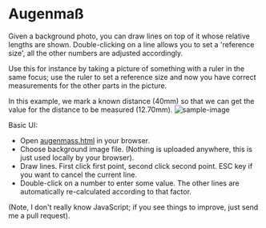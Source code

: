 Augenmaß
========

Given a background photo, you can draw lines on top of it whose relative
lengths are shown. Double-clicking on a line allows you to set a
'reference size', all the other numbers are adjusted accordingly.

Use this for instance by taking a picture of something with a ruler in the
same focus; use the ruler to set a reference size and now you have correct
measurements for the other parts in the picture.

In this example, we mark a known distance (40mm) so that we can get the value
for the distance to be measured (12.70mm).
![sample-image][sample-image]

Basic UI:
   * Open [augenmass.html](https://rawgithub.com/hzeller/augenmass/master/augenmass.html) in your browser.
   * Choose background image file.
     (Nothing is uploaded anywhere, this is just used locally by your browser).
   * Draw lines. First click first point, second click second point. ESC key if
     you want to cancel the current line.
   * Double-click on a number to enter some value. The other lines are
     automatically re-calculated according to that factor.

(Note, I don't really know JavaScript; if you see things to improve, just send
me a pull request).

[sample-image]: https://github.com/hzeller/augenmass/raw/master/sample-image/augenmass.png
